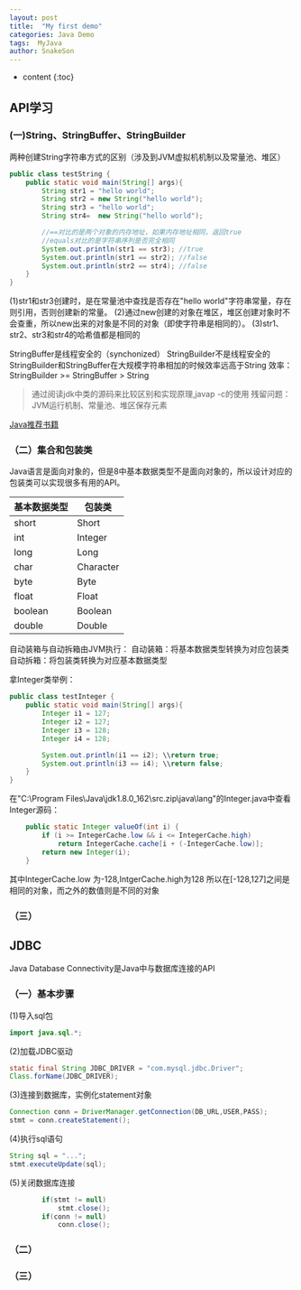 ```yaml
---
layout: post
title:  "My first demo"
categories: Java Demo
tags:  MyJava 
author: SnakeSon
---
```


* content
{:toc}


## API学习

### (一)String、StringBuffer、StringBuilder

两种创建String字符串方式的区别（涉及到JVM虚拟机机制以及常量池、堆区）

```java
public class testString {
	public static void main(String[] args){
		String str1 = "hello world";
		String str2 = new String("hello world");
		String str3 = "hello world";
		String str4=  new String("hello world");

		//==对比的是两个对象的内存地址，如果内存地址相同，返回true
		//equals对比的是字符串序列是否完全相同
		System.out.println(str1 == str3); //true
		System.out.println(str1 == str2); //false
		System.out.println(str2 == str4); //false
	}
}
```

(1)str1和str3创建时，是在常量池中查找是否存在"hello world"字符串常量，存在则引用，否则创建新的常量。
(2)通过new创建的对象在堆区，堆区创建对象时不会查重，所以new出来的对象是不同的对象（即使字符串是相同的）。
(3)str1、str2、str3和str4的哈希值都是相同的

StringBuffer是线程安全的（synchonized）
StringBuilder不是线程安全的
StringBuilder和StringBuffer在大规模字符串相加的时候效率远高于String
效率：StringBuilder >= StringBuffer > String

> 通过阅读jdk中类的源码来比较区别和实现原理,javap -c的使用
> 残留问题：JVM运行机制、常量池、堆区保存元素

[Java推荐书籍](http://www.importnew.com/26932.html)

### （二）集合和包装类

Java语言是面向对象的，但是8中基本数据类型不是面向对象的，所以设计对应的包装类可以实现很多有用的API。

| 基本数据类型 | 包装类    |
| ------------ | --------- |
| short        | Short     |
| int          | Integer   |
| long         | Long      |
| char         | Character |
| byte         | Byte      |
| float        | Float     |
| boolean      | Boolean   |
| double       | Double    |

自动装箱与自动拆箱由JVM执行：
自动装箱：将基本数据类型转换为对应包装类
自动拆箱：将包装类转换为对应基本数据类型

拿Integer类举例：

```java 
public class testInteger {
	public static void main(String[] args){
		Integer i1 = 127;
		Integer i2 = 127;
		Integer i3 = 128;
		Integer i4 = 128;

		System.out.println(i1 == i2); \\return true;
		System.out.println(i3 == i4); \\return false;
	}
}
```

在"C:\Program Files\Java\jdk1.8.0_162\src.zip\java\lang"的Integer.java中查看Integer源码：

```java 
    public static Integer valueOf(int i) {
        if (i >= IntegerCache.low && i <= IntegerCache.high)
            return IntegerCache.cache[i + (-IntegerCache.low)];
        return new Integer(i);
    }
```

其中IntegerCache.low 为-128,IntgerCache.high为128
所以在[-128,127]之间是相同的对象，而之外的数值则是不同的对象

### （三）



## JDBC

Java Database Connectivity是Java中与数据库连接的API

### （一）基本步骤

(1)导入sql包

```java 
import java.sql.*;
```

(2)加载JDBC驱动

```java 
static final String JDBC_DRIVER = "com.mysql.jdbc.Driver";
Class.forName(JDBC_DRIVER);
```

(3)连接到数据库，实例化statement对象

```java 
Connection conn = DriverManager.getConnection(DB_URL,USER,PASS);
stmt = conn.createStatement();
```

(4)执行sql语句

```java 
String sql = "...";
stmt.executeUpdate(sql);
```

(5)关闭数据库连接

```java 
 		if(stmt != null)
			stmt.close();
		if(conn != null)
			conn.close();
```

### （二）

### （三）

